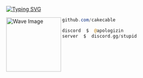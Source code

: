 [![Typing SVG](https://readme-typing-svg.demolab.com?font=Silkscreen&pause=1000&color=FFFFFF&width=435&lines=CRUEL.LOL+%7C+PERSONAL+BIO)](https://git.io/typing-svg)

<img align="left" src="[https://drive.google.com/file/d/11MqOqP4MHBg2Cw23lTN-HmedSbtkVdrs/view?usp=drivesdk](https://github.com/cakecable/cakecable/blob/main/images/waving-hand-sign-emoji-2048x1980-s2qlps2b.png)" width="147" alt="Wave Image" /> 

```powershell
github.com/cakecable
```

```php
discord  $  @apologizin
server  $  discord.gg/stupid
```

## 
&zwnj;
